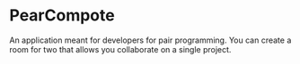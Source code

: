 # PearCompote
An application meant for developers for pair programming. You can create a room for two that allows you collaborate on a single project.